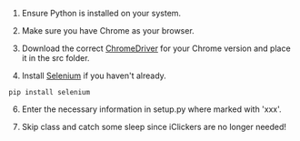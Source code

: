 1. Ensure Python is installed on your system.

2. Make sure you have Chrome as your browser.

3. Download the correct [ChromeDriver](https://developer.chrome.com/docs/chromedriver/downloads) for your Chrome version and place it in the src folder.

4. Install [Selenium](https://www.selenium.dev/documentation/webdriver/getting_started/install_library/) if you haven't already.
 ```console
pip install selenium
```

6. Enter the necessary information in setup.py where marked with 'xxx'.

7. Skip class and catch some sleep since iClickers are no longer needed!

